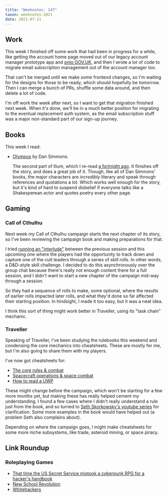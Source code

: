 ```yaml
---
title: "Weeknotes: 147"
taxon: weeknotes-2021
date: 2021-07-11
---
```


## Work

This week I finished off some work that had been in progress for a
while, like getting the account home page moved out of our legacy
account manager prototype app and [onto GOV.UK][], and then I wrote a
lot of code to migrate email subscription management out of the
account manager too.

That can't be merged until we make some frontend changes, so I'm
waiting for the designs for those to be ready, which should hopefully
be tomorrow.  Then I can merge a bunch of PRs, shuffle some data
around, and then delete a lot of code.

I'm off work the week after next, so I want to get that migration
finished next week.  When it's done, we'll be in a much better
position for migrating to the eventual replacement auth system, as the
email subscription stuff was a major non-standard part of our sign-up
journey.

[onto GOV.UK]: https://www.gov.uk/account/home


## Books

This week I read:

- [Olympos][] by Dan Simmons.

  The second part of Ilium, which I re-read [a fortnight ago][].  It
  finishes off the story, and does a great job of it.  Though, like
  all of Dan Simmons' books, the major characters are *incredibly*
  literary and speak through references and quotations a lot.  Which
  works well enough for the story, but it's kind of hard to suspend
  disbelief if everyone talks like a Shakesperean actor and quotes
  poetry every other page.

[Olympos]: https://en.wikipedia.org/wiki/Ilium/Olympos
[a fortnight ago]: weeknotes-145.html


## Gaming

### Call of Cthulhu

Next week my Call of Cthulhu campaign starts the next chapter of its
story, so I've been reviewing the campaign book and making
preparations for that.

I tried [running an "interlude"][] between the previous session and
this upcoming one where the players had the opportunity to track down
and capture one of the cult leaders through a series of skill rolls.
In other words, a D&D-style skill challenge.  I decided to do this
asynchronously over the group chat because there's really not enough
content there for a full session, and I didn't want to start a new
chapter of the campaign mid-way through a session.

So they had a sequence of rolls to make, some optional, where the
results of earlier rolls impacted later rolls, and what they'd done so
far affected their starting position.  In hindsight, I made it too
easy, but it was a neat idea.

I think this sort of thing might work better in Traveller, using its
"task chain" mechanic.

[running an "interlude"]: campaign-notes-2020-05-call-of-cthulhu.html#mon-interlude-1

### Traveller

Speaking of Traveller, I've been studying the rulebooks this weekend
and condensing the core mechanics into cheatsheets.  These are mostly
for me, but I'm also going to share them with my players.

I've now got cheatsheets for:

- [The core rules & combat](weeknotes-147/basics.pdf)
- [Spacecraft operations & space combat](weeknotes-147/spacecraft.pdf)
- [How to read a UWP](weeknotes-147/uwp.pdf)

These might change before the campaign, which won't be starting for a
few more months yet, but making these has really helped cement my
understanding.  I found a few cases where I didn't really understand a
rule just from the book, and so turned to [Seth Skorkowsky's youtube
series][] for clarification.  Some more examples in the book would
have helped out (a problem Seth also complains about).

Depending on where the campaign goes, I might make cheatsheets for
some more niche subsystems, like trade, asteroid mining, or space
piracy.

[Seth Skorkowsky's youtube series]: https://www.youtube.com/playlist?list=PL25p5gPY6qKVUg6ys5N1oRlsBI7DTByyI


## Link Roundup

### Roleplaying Games

- [That time the US Secret Service mistook a cyberpunk RPG for a hacker's handbook](https://www.dicebreaker.com/categories/roleplaying-game/feature/gurps-cyberpunk-rpg-us-secret-service)
- [New School Revolution](https://boneboxchant.wordpress.com/2019/12/21/nsr/)
- [Whitehackers](https://whitetower.info/whitehackers/)
